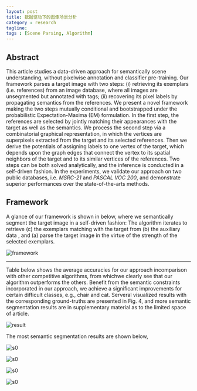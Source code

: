 ```yaml
---
layout: post
title: 数据驱动下的图像场景分析
category : research
tagline: 
tags : [Scene Parsing, Algorithm]
---
```


Abstract
---

This article studies a data-driven approach for semantically scene understanding, without pixelwise annotation and classifier pre-training. Our framework parses a target image with two steps: (i) retrieving its exemplars (i.e. references) from an image database, where all images are unsegmented but annotated with tags; (ii) recovering its pixel labels by propagating semantics from the references. We present a novel framework making the two steps mutually conditional and bootstrapped under the probabilistic Expectation-Maxima (EM) formulation. In the first step, the references are selected by 
jointly matching their appearances with the target as well as the semantics. 
We process the second step via a combinatorial graphical representation, in which the vertices are superpixels extracted from the target and its selected references. Then we derive the potentials of assigning labels to one vertex of the target, which depends upon the graph edges that connect the vertex to its spatial neighbors of the target and to its similar vertices of the references. Two steps can be both solved analytically, and the inference is conducted in a self-driven fashion. In the experiments, we validate our approach on two public databases, i.e. *MSRC-21* and *PASCAL VOC 200*, and demonstrate superior performances over the state-of-the-arts methods.

Framework
---
A glance of our framework is shown in below, where we semantically segment the target image in a self-driven fashion: The algorithm iterates to retrieve (c) the exemplars matching with the target from (b) the auxiliary data , and (a) parse the target image in the virtue of the strength of the selected exemplars.

![framework](https://raw.githubusercontent.com/lxiongh/lxiongh.github.com/master/_posts/image/scene_parsing/framework.jpg)

-------------

Table below shows the average accuracies for our approach incomparison with other competitive algorithms, from whichwe clearly see that our algorithm outperforms the others. Benefit from the semantic constraints incorporated in our approach, we achieve a significant improvements for certain difficult classes, e.g., chair and cat. Serveral visualized results with the corresponding ground-truths are presented in Fig. 4, and more semantic segmentation results are in supplementary material as to the limited space of article. 

![result](https://raw.githubusercontent.com/lxiongh/lxiongh.github.com/master/_posts/image/scene_parsing/result.jpg)

The most semantic segmentation results are shown below,

![s0](https://raw.githubusercontent.com/lxiongh/lxiongh.github.com/master/_posts/image/scene_parsing/s0.jpg)

![s0](https://raw.githubusercontent.com/lxiongh/lxiongh.github.com/master/_posts/image/scene_parsing/s1.jpg)

![s0](https://raw.githubusercontent.com/lxiongh/lxiongh.github.com/master/_posts/image/scene_parsing/s2.jpg)

![s0](https://raw.githubusercontent.com/lxiongh/lxiongh.github.com/master/_posts/image/scene_parsing/s3.jpg)